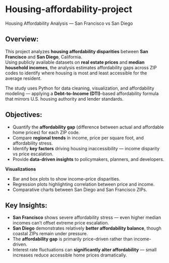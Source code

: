 # Housing-affordability-project
Housing Affordability Analysis — San Francisco vs San Diego

## Overview:
This project analyzes **housing affordability disparities** between **San Francisco** and **San Diego**, California.  
Using publicly available datasets on **real estate prices** and **median household incomes**, the analysis estimates affordability gaps across ZIP codes to identify where housing is most and least accessible for the average resident.  

The study uses Python for data cleaning, visualization, and affordability modeling — applying a **Debt-to-Income (DTI)**–based affordability formula that mirrors U.S. housing authority and lender standards.  

## Objectives:
- Quantify the **affordability gap** (difference between actual and affordable home prices) for each ZIP code.  
- Compare **regional trends** in income, price per square foot, and affordability stress.  
- Identify **key factors** driving housing inaccessibility — income disparity vs price escalation.  
- Provide **data-driven insights** to policymakers, planners, and developers.  

 **Visualizations**
   - Bar and box plots to show income–price disparities.  
   - Regression plots highlighting correlation between price and income.  
   - Comparative charts between San Diego and San Francisco ZIPs.  

## Key Insights:
- **San Francisco** shows severe affordability stress — even higher median incomes can’t offset extreme price escalation.  
- **San Diego** demonstrates relatively **better affordability balance**, though coastal ZIPs remain under pressure.  
- The **affordability gap** is primarily price-driven rather than income-driven.  
- Interest rate fluctuations can **significantly alter affordability** — small increases reduce accessible home prices dramatically.  





